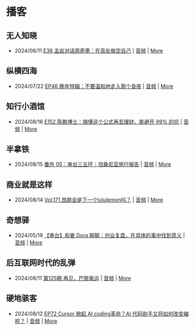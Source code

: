 # 播客

## 无人知晓
- 2024/06/11 [E36 孟岩对话周奇墨：在高处做空自己](https://www.xiaoyuzhoufm.com/episode/6667f31dc26e396a36eefe25) | [音频](https://dts-api.xiaoyuzhoufm.com/track/611719d3cb0b82e1df0ad29e/6667f31dc26e396a36eefe25/media.xyzcdn.net/ljJYPINg_uUnMMt8WMuIsiU41BZt.m4a) | [More](channels/%E6%97%A0%E4%BA%BA%E7%9F%A5%E6%99%93.md)

## 纵横四海
- 2024/07/22 [EP46 晚年特辑：不要温和地走入那个良夜](https://www.ximalaya.com/sound/743016477) | [音频](https://audio.xmcdn.com/storages/1da1-audiofreehighqps/66/46/GKwRIMAKc7cBBgNOqAL0lyx-.m4a) | [More](channels/%E7%BA%B5%E6%A8%AA%E5%9B%9B%E6%B5%B7.md)

## 知行小酒馆
- 2024/08/16 [E152 陈鹏博士：搞懂这个公式再去理财，能避开 99% 的坑](https://www.xiaoyuzhoufm.com/episode/66bec2f8db5e6d6bf9ad7d28) | [音频](https://dts-api.xiaoyuzhoufm.com/track/6013f9f58e2f7ee375cf4216/66bec2f8db5e6d6bf9ad7d28/media.xyzcdn.net/lmj8ZGmomlBfuACqptib5gOcDQ0k.m4a) | [More](channels/%E7%9F%A5%E8%A1%8C%E5%B0%8F%E9%85%92%E9%A6%86.md)

## 半拿铁
- 2024/08/15 [番外 05：串台三五环｜坦桑尼亚旅行报告](https://www.ximalaya.com/sound/748633683) | [音频](https://dl.wavpub.com/item/227_31602823_6492.m4a) | [More](channels/%E5%8D%8A%E6%8B%BF%E9%93%81.md)

## 商业就是这样
- 2024/08/14 [Vol.171 昂跑会是下一个lululemon吗？](https://www.ximalaya.com/sound/748707723) | [音频](https://aod.cos.tx.xmcdn.com/storages/ae1f-audiofreehighqps/0D/EE/GKwRIasKkqGgAM9UZwMAJSyq.m4a) | [More](channels/%E5%95%86%E4%B8%9A%E5%B0%B1%E6%98%AF%E8%BF%99%E6%A0%B7.md)

## 奇想驿
- 2024/05/19 [【串台】和姜 Dora 聊聊：创业复盘，在具体的事中找到意义](https://www.xiaoyuzhoufm.com/episode/664962d382b428eafd844366) | [音频](https://dts-api.xiaoyuzhoufm.com/track/6034daea97755b8fc9c66480/664962d382b428eafd844366/media.xyzcdn.net/llloyy2KoUURla1cgosxmkenwwHw.m4a) | [More](channels/%E5%A5%87%E6%83%B3%E9%A9%BF.md)

## 后互联网时代的乱弹
- 2024/08/11 [第125期 再见，巴黎奥运](https://hosting.wavpub.cn/pie/ep125/) | [音频](https://tk.wavpub.com/WPDL_vmyRUzztmPuxtwRuAJGLceQuQcrrguHFHAGVsSWEpTESRvmkayBXerVwAB-44.mp3) | [More](channels/%E5%90%8E%E4%BA%92%E8%81%94%E7%BD%91%E6%97%B6%E4%BB%A3%E7%9A%84%E4%B9%B1%E5%BC%B9.md)

## 硬地骇客
- 2024/08/12 [EP72 Cursor 掀起 AI coding革命？AI 代码助手又将如何改变编程？](https://www.xiaoyuzhoufm.com/episode/66ba10d933591c27be8c2f8a) | [音频](https://dts-api.xiaoyuzhoufm.com/track/640ee2438be5d40013fe4a87/66ba10d933591c27be8c2f8a/media.xyzcdn.net/libHq8P06aS1dU7MaWYJMfpuh8Vo.m4a) | [More](channels/%E7%A1%AC%E5%9C%B0%E9%AA%87%E5%AE%A2.md)

